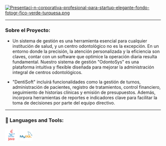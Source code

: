 [![Presentaci-n-corporativa-profesional-para-startup-elegante-fondo-fotogr-fico-verde-turquesa.png](https://i.postimg.cc/GppcSbmd/Presentaci-n-corporativa-profesional-para-startup-elegante-fondo-fotogr-fico-verde-turquesa.png)](https://postimg.cc/18Lh8hFj)

---
### Sobre el Proyecto:

- Un sistema de gestión es una herramienta esencial para cualquier institución de salud, y un centro odontológico no es la excepción. En un entorno donde la precisión, la atención personalizada y la eficiencia son claves, contar con un software que optimice la operación diaria resulta fundamental. Nuestro sistema de gestión "OdontoSys" es una plataforma intuitiva y flexible diseñada para mejorar la administración integral de centros odontológicos.

- "DentiSoft" incluirá funcionalidades como la gestión de turnos, administración de pacientes, registro de tratamientos, control financiero, seguimiento de historias clínicas y emisión de presupuestos. Además, incorpora herramientas de reportes e indicadores clave para facilitar la toma de decisiones por parte del equipo directivo.

---

<div align="left">
    <h3> 🔨 Languages and Tools:</h3>
    <div>
        <img src="https://github.com/devicons/devicon/blob/master/icons/java/java-original-wordmark.svg" title="Java" alt="Java" width="40" height="40"/>&nbsp;
        <img src="https://github.com/devicons/devicon/blob/master/icons/mysql/mysql-original-wordmark.svg" title="MySQL" alt="MySQL" width="40" height="40"/>&nbsp;
    </div>
</div>   
